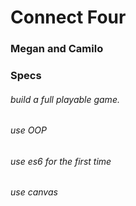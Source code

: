 # Connect Four
### Megan and Camilo

### Specs
###### build a full playable game.
###### use OOP
###### use es6 for the first time
###### use canvas
